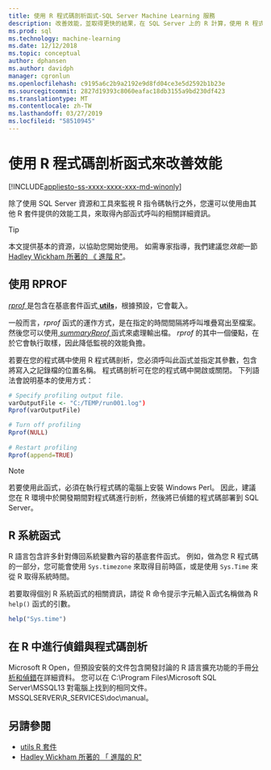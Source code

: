 ```yaml
---
title: 使用 R 程式碼剖析函式-SQL Server Machine Learning 服務
description: 改善效能，並取得更快的結果，在 SQL Server 上的 R 計算，使用 R 程式碼剖析函式來傳回內部函式呼叫的相關資訊。
ms.prod: sql
ms.technology: machine-learning
ms.date: 12/12/2018
ms.topic: conceptual
author: dphansen
ms.author: davidph
manager: cgronlun
ms.openlocfilehash: c9195a6c2b9a2192e9d8fd04ce3e5d2592b1b23e
ms.sourcegitcommit: 2827d19393c8060eafac18db3155a9bd230df423
ms.translationtype: MT
ms.contentlocale: zh-TW
ms.lasthandoff: 03/27/2019
ms.locfileid: "58510945"
---
```

# <a name="use-r-code-profiling-functions-to-improve-performance"></a>使用 R 程式碼剖析函式來改善效能
[!INCLUDE[appliesto-ss-xxxx-xxxx-xxx-md-winonly](../../includes/appliesto-ss-xxxx-xxxx-xxx-md-winonly.md)]

除了使用 SQL Server 資源和工具來監視 R 指令碼執行之外，您還可以使用由其他 R 套件提供的效能工具，來取得內部函式呼叫的相關詳細資訊。 

> [!TIP]
> 本文提供基本的資源，以協助您開始使用。 如需專家指導，我們建議您*效能*一節[Hadley Wickham 所著的 《 進階 R"](http://adv-r.had.co.nz)。

## <a name="using-rprof"></a>使用 RPROF

[*rprof* ](https://www.rdocumentation.org/packages/utils/versions/3.5.1/topics/Rprof)是包含在基底套件函式[ **utils**](https://www.rdocumentation.org/packages/utils/versions/3.5.1)，根據預設，它會載入。 

一般而言，*rprof* 函式的運作方式，是在指定的時間間隔將呼叫堆疊寫出至檔案。 然後您可以使用[ *summaryRprof* ](https://www.rdocumentation.org/packages/utils/versions/3.5.1/topics/summaryRprof)函式來處理輸出檔。 *rprof* 的其中一個優點，在於它會執行取樣，因此降低監視的效能負擔。

若要在您的程式碼中使用 R 程式碼剖析，您必須呼叫此函式並指定其參數，包含將寫入之記錄檔的位置名稱。 程式碼剖析可在您的程式碼中開啟或關閉。 下列語法會說明基本的使用方式： 

```R
# Specify profiling output file.
varOutputFile <- "C:/TEMP/run001.log")
Rprof(varOutputFile)

# Turn off profiling
Rprof(NULL)
    
# Restart profiling
Rprof(append=TRUE)
```

> [!NOTE]
> 若要使用此函式，必須在執行程式碼的電腦上安裝 Windows Perl。 因此，建議您在 R 環境中於開發期間對程式碼進行剖析，然後將已偵錯的程式碼部署到 SQL Server。  


## <a name="r-system-functions"></a>R 系統函式

R 語言包含許多針對傳回系統變數內容的基底套件函式。 例如，做為您 R 程式碼的一部分，您可能會使用 `Sys.timezone` 來取得目前時區，或是使用 `Sys.Time` 來從 R 取得系統時間。 

若要取得個別 R 系統函式的相關資訊，請從 R 命令提示字元輸入函式名稱做為 R `help()` 函式的引數。

```R
help("Sys.time")
```

## <a name="debugging-and-profiling-in-r"></a>在 R 中進行偵錯與程式碼剖析

Microsoft R Open，但預設安裝的文件包含開發討論的 R 語言擴充功能的手冊[分析和偵錯](https://cran.r-project.org/doc/manuals/r-release/R-exts.html#Debugging)在詳細資料。 您可以在 C:\Program Files\Microsoft SQL Server\MSSQL13 對電腦上找到的相同文件。MSSQLSERVER\R_SERVICES\doc\manual。

## <a name="see-also"></a>另請參閱

+ [utils R 套件](https://www.rdocumentation.org/packages/utils/versions/3.5.1)
+ [Hadley Wickham 所著的 「 進階的 R"](http://adv-r.had.co.nz)
